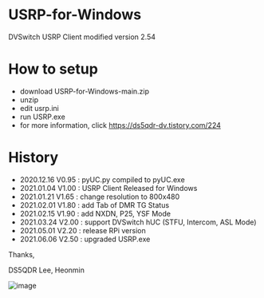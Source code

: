 # USRP-for-Windows
DVSwitch USRP Client modified version 2.54

# How to setup
- download USRP-for-Windows-main.zip
- unzip
- edit usrp.ini
- run USRP.exe
- for more information, click https://ds5qdr-dv.tistory.com/224


# History
- 2020.12.16 V0.95 : pyUC.py compiled to pyUC.exe
- 2021.01.04 V1.00 : USRP Client Released for Windows
- 2021.01.21 V1.65 : change resolution to 800x480
- 2021.02.01 V1.80 : add Tab of DMR TG Status
- 2021.02.15 V1.90 : add NXDN, P25, YSF Mode 
- 2021.03.24 V2.00 : support DVSwitch hUC (STFU, Intercom, ASL Mode) 
- 2021.05.01 V2.20 : release RPi version
- 2021.06.06 V2.50 : upgraded USRP.exe 

Thanks,

DS5QDR Lee, Heonmin

![image](https://user-images.githubusercontent.com/64110724/123551693-d4891600-d7ad-11eb-9281-7e25821790ea.png)
